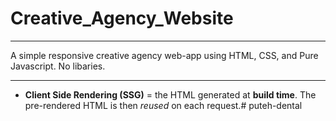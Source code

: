 # Creative_Agency_Website

---
A simple responsive creative agency web-app using HTML, CSS, and Pure Javascript. No libaries. 

---

- **Client Side Rendering (SSG)** = the HTML generated at **build time**. The pre-rendered HTML is then _reused_ on each request.#   p u t e h - d e n t a l  
 
